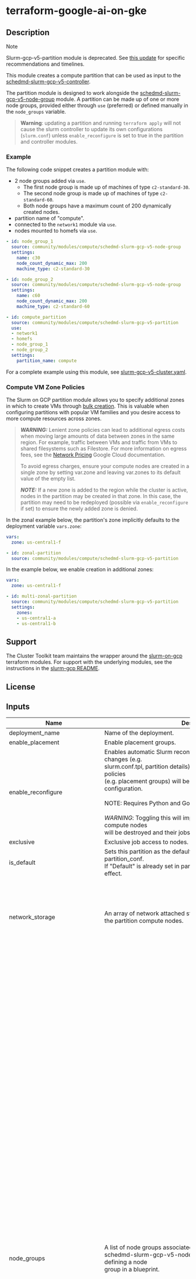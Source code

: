 # terraform-google-ai-on-gke

## Description

> [!NOTE]
> Slurm-gcp-v5-partition module is deprecated. See
> [this update](../../../../examples/README.md#completed-migration-to-slurm-gcp-v6)
> for specific recommendations and timelines.

This module creates a compute partition that can be used as input to the
[schedmd-slurm-gcp-v5-controller](../../scheduler/schedmd-slurm-gcp-v5-controller/README.md).

The partition module is designed to work alongside the
[schedmd-slurm-gcp-v5-node-group](../schedmd-slurm-gcp-v5-node-group/README.md)
module. A partition can be made up of one or
more node groups, provided either through `use` (preferred) or defined manually
in the `node_groups` variable.

> **Warning**: updating a partition and running `terraform apply` will not cause
> the slurm controller to update its own configurations (`slurm.conf`) unless
> `enable_reconfigure` is set to true in the partition and controller modules.

### Example

The following code snippet creates a partition module with:

* 2 node groups added via `use`.
  * The first node group is made up of machines of type `c2-standard-30`.
  * The second node group is made up of machines of type `c2-standard-60`.
  * Both node groups have a maximum count of 200 dynamically created nodes.
* partition name of "compute".
* connected to the `network1` module via `use`.
* nodes mounted to homefs via `use`.

```yaml
- id: node_group_1
  source: community/modules/compute/schedmd-slurm-gcp-v5-node-group
  settings:
    name: c30
    node_count_dynamic_max: 200
    machine_type: c2-standard-30

- id: node_group_2
  source: community/modules/compute/schedmd-slurm-gcp-v5-node-group
  settings:
    name: c60
    node_count_dynamic_max: 200
    machine_type: c2-standard-60

- id: compute_partition
  source: community/modules/compute/schedmd-slurm-gcp-v5-partition
  use:
  - network1
  - homefs
  - node_group_1
  - node_group_2
  settings:
    partition_name: compute
```

For a complete example using this module, see
[slurm-gcp-v5-cluster.yaml](../../../examples/slurm-gcp-v5-cluster.yaml).

### Compute VM Zone Policies

The Slurm on GCP partition module allows you to specify additional zones in
which to create VMs through [bulk creation][bulk]. This is valuable when
configuring partitions with popular VM families and you desire access to
more compute resources across zones.

[bulk]: https://cloud.google.com/compute/docs/instances/multiple/about-bulk-creation
[networkpricing]: https://cloud.google.com/vpc/network-pricing

> **_WARNING:_** Lenient zone policies can lead to additional egress costs when
> moving large amounts of data between zones in the same region. For example,
> traffic between VMs and traffic from VMs to shared filesystems such as
> Filestore. For more information on egress fees, see the
> [Network Pricing][networkpricing] Google Cloud documentation.
>
> To avoid egress charges, ensure your compute nodes are created in a single
> zone by setting var.zone and leaving var.zones to its default value of the
> empty list.
>
> **_NOTE:_** If a new zone is added to the region while the cluster is active,
> nodes in the partition may be created in that zone. In this case, the
> partition may need to be redeployed (possible via `enable_reconfigure` if set)
> to ensure the newly added zone is denied.

In the zonal example below, the partition's zone implicitly defaults to the
deployment variable `vars.zone`:

```yaml
vars:
  zone: us-central1-f

- id: zonal-partition
  source: community/modules/compute/schedmd-slurm-gcp-v5-partition
```

In the example below, we enable creation in additional zones:

```yaml
vars:
  zone: us-central1-f

- id: multi-zonal-partition
  source: community/modules/compute/schedmd-slurm-gcp-v5-partition
  settings:
    zones:
    - us-central1-a
    - us-central1-b
```

## Support

The Cluster Toolkit team maintains the wrapper around the [slurm-on-gcp] terraform
modules. For support with the underlying modules, see the instructions in the
[slurm-gcp README][slurm-gcp-readme].

[slurm-on-gcp]: https://github.com/GoogleCloudPlatform/slurm-gcp
[slurm-gcp-readme]: https://github.com/GoogleCloudPlatform/slurm-gcp#slurm-on-google-cloud-platform

## License
<!-- BEGINNING OF PRE-COMMIT-TERRAFORM DOCS HOOK -->
## Inputs

| Name | Description | Type | Default | Required |
|------|-------------|------|---------|:--------:|
| deployment\_name | Name of the deployment. | `string` | n/a | yes |
| enable\_placement | Enable placement groups. | `bool` | `true` | no |
| enable\_reconfigure | Enables automatic Slurm reconfigure on when Slurm configuration changes (e.g.<br>slurm.conf.tpl, partition details). Compute instances and resource policies<br>(e.g. placement groups) will be destroyed to align with new configuration.<br><br>NOTE: Requires Python and Google Pub/Sub API.<br><br>*WARNING*: Toggling this will impact the running workload. Deployed compute nodes<br>will be destroyed and their jobs will be requeued. | `bool` | `false` | no |
| exclusive | Exclusive job access to nodes. | `bool` | `true` | no |
| is\_default | Sets this partition as the default partition by updating the partition\_conf.<br>If "Default" is already set in partition\_conf, this variable will have no effect. | `bool` | `false` | no |
| network\_storage | An array of network attached storage mounts to be configured on the partition compute nodes. | <pre>list(object({<br>    server_ip             = string,<br>    remote_mount          = string,<br>    local_mount           = string,<br>    fs_type               = string,<br>    mount_options         = string,<br>    client_install_runner = map(string)<br>    mount_runner          = map(string)<br>  }))</pre> | `[]` | no |
| node\_groups | A list of node groups associated with this partition. See<br>schedmd-slurm-gcp-v5-node-group for more information on defining a node<br>group in a blueprint. | <pre>list(object({<br>    node_count_static      = number<br>    node_count_dynamic_max = number<br>    group_name             = string<br>    node_conf              = map(string)<br>    access_config = list(object({<br>      nat_ip       = string<br>      network_tier = string<br>    }))<br>    additional_disks = list(object({<br>      disk_name    = string<br>      device_name  = string<br>      disk_size_gb = number<br>      disk_type    = string<br>      disk_labels  = map(string)<br>      auto_delete  = bool<br>      boot         = bool<br>    }))<br>    additional_networks = list(object({<br>      network            = string<br>      subnetwork         = string<br>      subnetwork_project = string<br>      network_ip         = string<br>      nic_type           = string<br>      stack_type         = string<br>      queue_count        = number<br>      access_config = list(object({<br>        nat_ip       = string<br>        network_tier = string<br>      }))<br>      ipv6_access_config = list(object({<br>        network_tier = string<br>      }))<br>      alias_ip_range = list(object({<br>        ip_cidr_range         = string<br>        subnetwork_range_name = string<br>      }))<br>    }))<br>    bandwidth_tier         = string<br>    can_ip_forward         = bool<br>    disable_smt            = bool<br>    disk_auto_delete       = bool<br>    disk_labels            = map(string)<br>    disk_size_gb           = number<br>    disk_type              = string<br>    enable_confidential_vm = bool<br>    enable_oslogin         = bool<br>    enable_shielded_vm     = bool<br>    enable_spot_vm         = bool<br>    gpu = object({<br>      count = number<br>      type  = string<br>    })<br>    instance_template    = string<br>    labels               = map(string)<br>    machine_type         = string<br>    maintenance_interval = string<br>    metadata             = map(string)<br>    min_cpu_platform     = string<br>    on_host_maintenance  = string<br>    preemptible          = bool<br>    reservation_name     = string<br>    service_account = object({<br>      email  = string<br>      scopes = list(string)<br>    })<br>    shielded_instance_config = object({<br>      enable_integrity_monitoring = bool<br>      enable_secure_boot          = bool<br>      enable_vtpm                 = bool<br>    })<br>    spot_instance_config = object({<br>      termination_action = string<br>    })<br>    source_image_family  = string<br>    source_image_project = string<br>    source_image         = string<br>    tags                 = list(string)<br>  }))</pre> | `[]` | no |
| partition\_conf | Slurm partition configuration as a map.<br>See https://slurm.schedmd.com/slurm.conf.html#SECTION_PARTITION-CONFIGURATION | `map(string)` | `{}` | no |
| partition\_name | The name of the slurm partition. | `string` | n/a | yes |
| partition\_startup\_scripts\_timeout | The timeout (seconds) applied to the partition startup script. If<br>any script exceeds this timeout, then the instance setup process is considered<br>failed and handled accordingly.<br><br>NOTE: When set to 0, the timeout is considered infinite and thus disabled. | `number` | `300` | no |
| project\_id | Project in which the HPC deployment will be created. | `string` | n/a | yes |
| region | The default region for Cloud resources. | `string` | n/a | yes |
| slurm\_cluster\_name | Cluster name, used for resource naming and slurm accounting. If not provided it will default to the first 8 characters of the deployment name (removing any invalid characters). | `string` | `null` | no |
| startup\_script | Startup script that will be used by the partition VMs. | `string` | `""` | no |
| subnetwork\_project | The project the subnetwork belongs to. | `string` | `""` | no |
| subnetwork\_self\_link | Subnet to deploy to. | `string` | `null` | no |
| zone | Zone in which to create compute VMs. Additional zones in the same region can be specified in var.zones. | `string` | n/a | yes |
| zone\_target\_shape | Strategy for distributing VMs across zones in a region.<br>ANY<br>  GCE picks zones for creating VM instances to fulfill the requested number of VMs<br>  within present resource constraints and to maximize utilization of unused zonal<br>  reservations.<br>ANY\_SINGLE\_ZONE (default)<br>  GCE always selects a single zone for all the VMs, optimizing for resource quotas,<br>  available reservations and general capacity.<br>BALANCED<br>  GCE prioritizes acquisition of resources, scheduling VMs in zones where resources<br>  are available while distributing VMs as evenly as possible across allowed zones<br>  to minimize the impact of zonal failure. | `string` | `"ANY_SINGLE_ZONE"` | no |
| zones | Additional nodes in which to allow creation of partition nodes. Google Cloud<br>will find zone based on availability, quota and reservations. | `set(string)` | `[]` | no |

## Outputs

| Name | Description |
|------|-------------|
| partition | Details of a slurm partition |

<!-- END OF PRE-COMMIT-TERRAFORM DOCS HOOK -->
